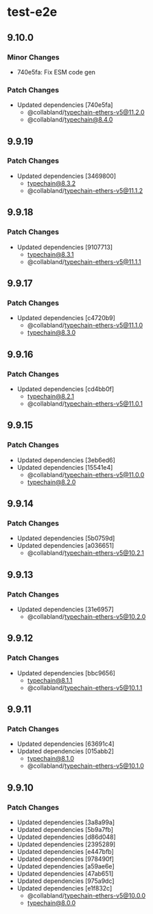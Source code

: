 # test-e2e

## 9.10.0

### Minor Changes

- 740e5fa: Fix ESM code gen

### Patch Changes

- Updated dependencies [740e5fa]
  - @collabland/typechain-ethers-v5@11.2.0
  - @collabland/typechain@8.4.0

## 9.9.19

### Patch Changes

- Updated dependencies [3469800]
  - typechain@8.3.2
  - @collabland/typechain-ethers-v5@11.1.2

## 9.9.18

### Patch Changes

- Updated dependencies [9107713]
  - typechain@8.3.1
  - @collabland/typechain-ethers-v5@11.1.1

## 9.9.17

### Patch Changes

- Updated dependencies [c4720b9]
  - @collabland/typechain-ethers-v5@11.1.0
  - typechain@8.3.0

## 9.9.16

### Patch Changes

- Updated dependencies [cd4bb0f]
  - typechain@8.2.1
  - @collabland/typechain-ethers-v5@11.0.1

## 9.9.15

### Patch Changes

- Updated dependencies [3eb6ed6]
- Updated dependencies [15541e4]
  - @collabland/typechain-ethers-v5@11.0.0
  - typechain@8.2.0

## 9.9.14

### Patch Changes

- Updated dependencies [5b0759d]
- Updated dependencies [a036651]
  - @collabland/typechain-ethers-v5@10.2.1

## 9.9.13

### Patch Changes

- Updated dependencies [31e6957]
  - @collabland/typechain-ethers-v5@10.2.0

## 9.9.12

### Patch Changes

- Updated dependencies [bbc9656]
  - typechain@8.1.1
  - @collabland/typechain-ethers-v5@10.1.1

## 9.9.11

### Patch Changes

- Updated dependencies [63691c4]
- Updated dependencies [015abb2]
  - typechain@8.1.0
  - @collabland/typechain-ethers-v5@10.1.0

## 9.9.10

### Patch Changes

- Updated dependencies [3a8a99a]
- Updated dependencies [5b9a7fb]
- Updated dependencies [d86d048]
- Updated dependencies [2395289]
- Updated dependencies [e447bfb]
- Updated dependencies [978490f]
- Updated dependencies [a59ae6e]
- Updated dependencies [47ab651]
- Updated dependencies [975a9dc]
- Updated dependencies [e1f832c]
  - @collabland/typechain-ethers-v5@10.0.0
  - typechain@8.0.0
